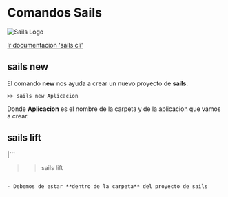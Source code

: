 # Comandos Sails
![Sails Logo](http://sailsjs.com/images/logo_sails.png)

[Ir documentacion 'sails cli'](http://sailsjs.com/documentation/reference/command-line-interface)

## sails new

El comando **new** nos ayuda a crear un nuevo proyecto de **sails**.
```
>> sails new Aplicacion
```
Donde **Aplicacion** es el nombre de la carpeta y de la aplicacion que vamos a crear.


## sails lift

|```
>> sails lift
```

- Debemos de estar **dentro de la carpeta** del proyecto de sails
